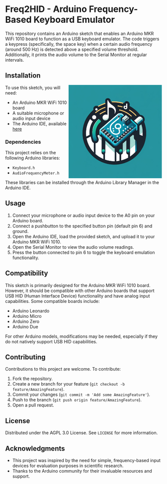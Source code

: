 # Freq2HID - Arduino Frequency-Based Keyboard Emulator


This repository contains an Arduino sketch that enables an Arduino MKR WiFi 1010 board to function as a USB keyboard emulator. The code triggers a keypress (specifically, the space key) when a certain audio frequency (around 500 Hz) is detected above a specified volume threshold. Additionally, it prints the audio volume to the Serial Monitor at regular intervals.

## Installation

<img src="logo_freq2hid.png" alt="Arduino Frequency-Based Keyboard Emulator Logo" width="300" align="right">

To use this sketch, you will need:
- An Arduino MKR WiFi 1010 board
- A suitable microphone or audio input device
- The Arduino IDE, available [here](https://www.arduino.cc/en/Main/Software)

### Dependencies

This project relies on the following Arduino libraries:
- `Keyboard.h`
- `AudioFrequencyMeter.h`

These libraries can be installed through the Arduino Library Manager in the Arduino IDE.

## Usage

1. Connect your microphone or audio input device to the A0 pin on your Arduino board.
2. Connect a pushbutton to the specified button pin (default pin 6) and ground.
3. Open the Arduino IDE, load the provided sketch, and upload it to your Arduino MKR WiFi 1010.
4. Open the Serial Monitor to view the audio volume readings.
5. Press the button connected to pin 6 to toggle the keyboard emulation functionality.

## Compatibility

This sketch is primarily designed for the Arduino MKR WiFi 1010 board. However, it should be compatible with other Arduino boards that support USB HID (Human Interface Device) functionality and have analog input capabilities. Some compatible boards include:

- Arduino Leonardo
- Arduino Micro
- Arduino Zero
- Arduino Due

For other Arduino models, modifications may be needed, especially if they do not natively support USB HID capabilities.

## Contributing

Contributions to this project are welcome. To contribute:
1. Fork the repository.
2. Create a new branch for your feature (`git checkout -b feature/AmazingFeature`).
3. Commit your changes (`git commit -m 'Add some AmazingFeature'`).
4. Push to the branch (`git push origin feature/AmazingFeature`).
5. Open a pull request.

## License

Distributed under the AGPL 3.0 License. See `LICENSE` for more information.

## Acknowledgments

- This project was inspired by the need for simple, frequency-based input devices for evaluation purposes in scientific research.
- Thanks to the Arduino community for their invaluable resources and support.

